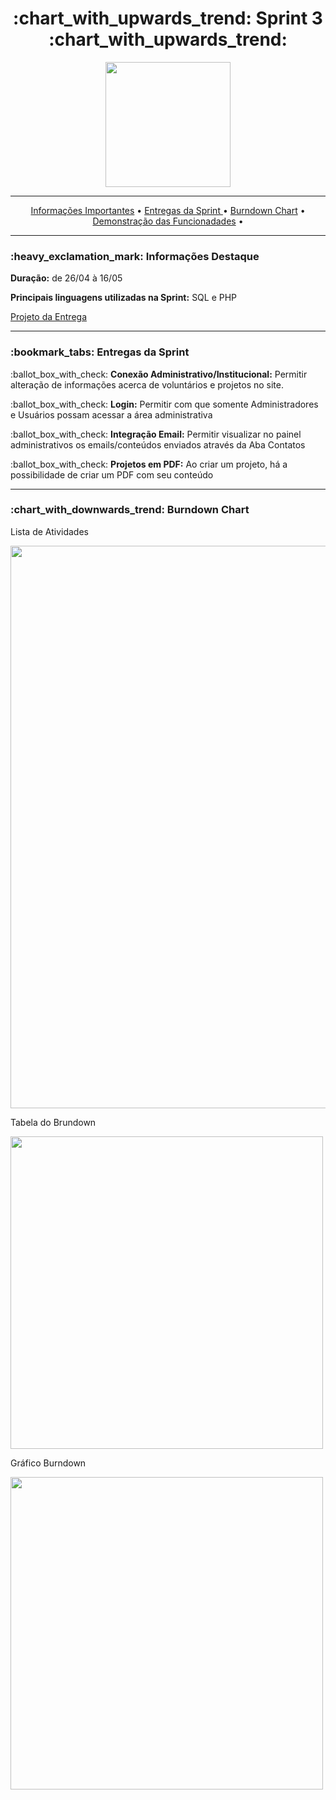 <h1 align="center">:chart_with_upwards_trend: Sprint 3 :chart_with_upwards_trend:</h1>
<p align="center">
  <img src="https://github.com/UniversalDevs/Projeto_API/blob/main/Documentos/Sprint3.PNG" width="200"/>
</p>
<hr>
<p align="center">
  <a href ="https://github.com/UniversalDevs/Projeto_API#-dart-objetivos-do-projeto"> Informações Importantes</a>  • 
  <a href ="https://github.com/UniversalDevs/Projeto_API/blob/main/Sprint%202/README.md#bookmark_tabs-entregas-da-sprint">Entregas da Sprint </a>  •
  <a href ="https://github.com/UniversalDevs/Projeto_API#-dart-objetivos-do-projeto"> Burndown Chart</a>  • 
  <a href ="https://github.com/UniversalDevs/Projeto_API#-dart-objetivos-do-projeto"> Demonstração das Funcionadades</a>  • 
</p>
<hr>

<h3>:heavy_exclamation_mark: Informações Destaque</h3>
<p><strong> Duração:</strong> de 26/04 à 16/05</p>
<p><strong> Principais linguagens utilizadas na Sprint:</strong> SQL e PHP</p>
<a href="">Projeto da Entrega</a>
<hr>
<h3>:bookmark_tabs: Entregas da Sprint</h3>

<p>:ballot_box_with_check: <strong>Conexão Administrativo/Institucional:</strong> Permitir alteração de informações acerca de voluntários e projetos no site.</p>
<p>:ballot_box_with_check: <strong>Login:</strong> Permitir com que somente Administradores e Usuários possam acessar a área administrativa</p>
<p>:ballot_box_with_check: <strong>Integração Email:</strong> Permitir visualizar no painel administrativos os emails/conteúdos  enviados através da Aba Contatos </p>
<p>:ballot_box_with_check: <strong>Projetos em PDF:</strong> Ao criar um projeto, há a possibilidade de criar um PDF com seu conteúdo</p>

<hr>

<h3>:chart_with_downwards_trend: Burndown Chart </h3>
<p>Lista de Atividades</p>
<img src="" width="900"/>
<p>Tabela do Brundown</p>
<img src="" width="500"/>
<p>Gráfico Burndown</p>
<img src="" width="500"/>
